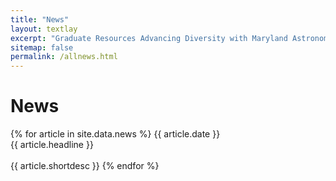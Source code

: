 ```yaml
---
title: "News"
layout: textlay
excerpt: "Graduate Resources Advancing Diversity with Maryland Astronomy and Physics (GRAD-MAP) at the University of Maryland."
sitemap: false
permalink: /allnews.html
---
```


# News

{% for article in site.data.news %}
{{ article.date }} <br> {{ article.headline }} <br><br> {{ article.shortdesc }}
{% endfor %}

